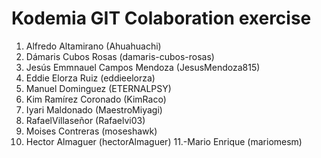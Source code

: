 # Kodemia GIT Colaboration exercise

1. Alfredo Altamirano (Ahuahuachi)
2. Dámaris Cubos Rosas (damaris-cubos-rosas)
3. Jesús Emmnauel Campos Mendoza (JesusMendoza815)
4. Eddie Elorza Ruiz (eddieelorza)
5. Manuel Dominguez (ETERNALPSY)
6. Kim Ramírez Coronado (KimRaco)
7. Iyari Maldonado (MaestroMiyagi)
8. RafaelVillaseñor (Rafaelvi03)
9. Moises Contreras (moseshawk)
10. Hector Almaguer (hectorAlmaguer)
11.-Mario Enrique (mariomesm)